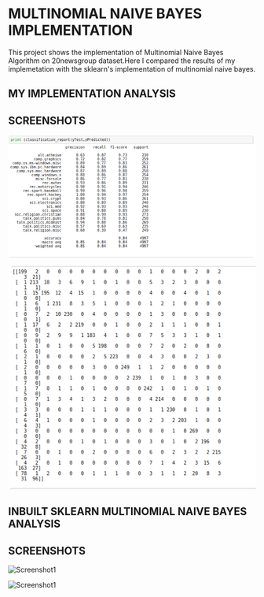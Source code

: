 # MULTINOMIAL NAIVE BAYES IMPLEMENTATION

This project shows the implementation of Multinomial Naive Bayes Algorithm on 20newsgroup dataset.Here I compared the results of my implemetation with the sklearn's implementation of multinomial naive bayes.

## MY IMPLEMENTATION ANALYSIS

## SCREENSHOTS

![Screenshot1](screenshots/my_implementation_classification_report.png)

![Screenshot2](screenshots/my_implementation_confusion_matrix.png)

## INBUILT SKLEARN MULTINOMIAL NAIVE BAYES ANALYSIS

## SCREENSHOTS

![Screenshot1](screenshots/inbuilt_multinomial_naive_bayes_classification_report.png)

![Screenshot1](screenshots/inbuilt_multinomial_naive_bayes_confusion_matrix.png)
